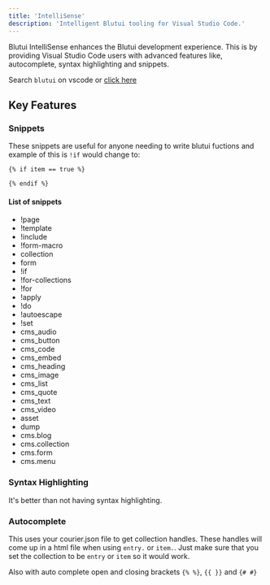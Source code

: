 ```yaml
---
title: 'IntelliSense'
description: 'Intelligent Blutui tooling for Visual Studio Code.'
---
```


Blutui IntelliSense enhances the Blutui development experience. This is by providing Visual Studio Code users with advanced features like, autocomplete, syntax highlighting and snippets.

Search `blutui` on vscode or [click here](https://marketplace.visualstudio.com/items?itemName=blutui.intellisense)

## Key Features

### Snippets

These snippets are useful for anyone needing to write blutui fuctions and example of this is `!if` would change to:

```canvas {% process=false %}
{% if item == true %}
 
{% endif %}
```

#### List of snippets

- !page
- !template
- !include
- !form-macro
- collection
- form
- !if
- !for-collections
- !for
- !apply
- !do
- !autoescape
- !set
- cms_audio
- cms_button
- cms_code
- cms_embed
- cms_heading
- cms_image
- cms_list
- cms_quote
- cms_text
- cms_video
- asset
- dump
- cms.blog
- cms.collection
- cms.form
- cms.menu

### Syntax Highlighting

It's better than not having syntax highlighting.

### Autocomplete

This uses your courier.json file to get collection handles. These handles will come up in a html file when using `entry.` or `item.`. Just make sure that you set the collection to be ``entry`` or `item` so it would work.

Also with auto complete open and closing brackets `{% %}`, `{{ }}` and `{# #}`
